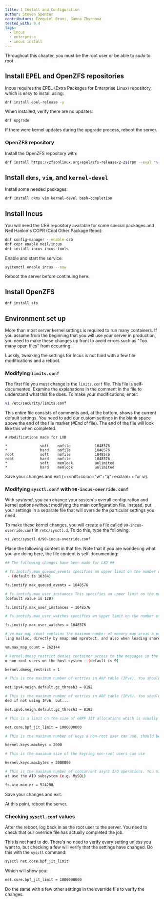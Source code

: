 ```yaml
---
title: 1 Install and Configuration
author: Steven Spencer
contributors: Ezequiel Bruni, Ganna Zhyrnova
tested_with: 9.4
tags:
  - incus
  - enterprise
  - incus install
---
```


Throughout this chapter, you must be the root user or be able to *sudo* to root.

## Install EPEL and OpenZFS repositories

Incus requires the EPEL (Extra Packages for Enterprise Linux) repository, which is easy to install using:

```bash
dnf install epel-release -y
```

When installed, verify there are no updates:

```bash
dnf upgrade
```

If there were kernel updates during the upgrade process, reboot the server.

### OpenZFS repository

Install the OpenZFS repository with:

```bash
dnf install https://zfsonlinux.org/epel/zfs-release-2-2$(rpm --eval "%{dist}").noarch.rpm
```

## Install `dkms`, `vim`, and `kernel-devel`

Install some needed packages:

```bash
dnf install dkms vim kernel-devel bash-completion
```

## Install Incus

You will need the CRB repository available for some special packages and Neil Hanlon's COPR (Cool Other Package Repo):

```bash
dnf config-manager --enable crb
dnf copr enable neil/incus
dnf install incus incus-tools
```

Enable and start the service:

```bash
systemctl enable incus --now
```

Reboot the server before continuing here.

## Install OpenZFS

```bash
dnf install zfs
```

## Environment set up

More than most server kernel settings is required to run many containers. If you assume from the beginning that you will use your server in production, you need to make these changes up front to avoid errors such as "Too many open files" from occurring.

Luckily, tweaking the settings for Incus is not hard with a few file modifications and a reboot.

### Modifying `limits.conf`

The first file you must change is the `limits.conf` file. This file is self-documented. Examine the explanations in the comment in the file to understand what this file does. To make your modifications, enter:

```bash
vi /etc/security/limits.conf
```

This entire file consists of comments and, at the bottom, shows the current default settings. You need to add our custom settings in the blank space above the end of the file marker (#End of file). The end of the file will look like this when completed:

```text
# Modifications made for LXD

*               soft    nofile           1048576
*               hard    nofile           1048576
root            soft    nofile           1048576
root            hard    nofile           1048576
*               soft    memlock          unlimited
*               hard    memlock          unlimited
```

Save your changes and exit (++shift+colon+"w"+"q"+exclam++ for *vi*).

### Modifying `sysctl.conf` with `90-incus-override.conf`

With *systemd*, you can change your system's overall configuration and kernel options *without* modifying the main configuration file. Instead, put your settings in a separate file that will override the particular settings you need.

To make these kernel changes, you will create a file called `90-incus-override.conf` in `/etc/sysctl.d`. To do this, type the following:

```bash
vi /etc/sysctl.d/90-incus-override.conf
```

Place the following content in that file. Note that if you are wondering what you are doing here, the file content is self-documenting:

```bash
## The following changes have been made for LXD ##

# fs.inotify.max_queued_events specifies an upper limit on the number of events that can be queued to the corresponding inotify instance
 - (default is 16384)

fs.inotify.max_queued_events = 1048576

# fs.inotify.max_user_instances This specifies an upper limit on the number of inotify instances that can be created per real user ID -
(default value is 128)

fs.inotify.max_user_instances = 1048576

# fs.inotify.max_user_watches specifies an upper limit on the number of watches that can be created per real user ID - (default is 8192)

fs.inotify.max_user_watches = 1048576

# vm.max_map_count contains the maximum number of memory map areas a process may have. Memory map areas are used as a side-effect of cal
ling malloc, directly by mmap and mprotect, and also when loading shared libraries - (default is 65530)

vm.max_map_count = 262144

# kernel.dmesg_restrict denies container access to the messages in the kernel ring buffer. Please note that this also will deny access t
o non-root users on the host system - (default is 0)

kernel.dmesg_restrict = 1

# This is the maximum number of entries in ARP table (IPv4). You should increase this if you create over 1024 containers.

net.ipv4.neigh.default.gc_thresh3 = 8192

# This is the maximum number of entries in ARP table (IPv6). You should increase this if you plan to create over 1024 containers.Not nee
ded if not using IPv6, but...

net.ipv6.neigh.default.gc_thresh3 = 8192

# This is a limit on the size of eBPF JIT allocations which is usually set to PAGE_SIZE * 40000. Set this to 1000000000 if you are running Rocky Linux 9.x

net.core.bpf_jit_limit = 1000000000

# This is the maximum number of keys a non-root user can use, should be higher than the number of containers

kernel.keys.maxkeys = 2000

# This is the maximum size of the keyring non-root users can use

kernel.keys.maxbytes = 2000000

# This is the maximum number of concurrent async I/O operations. You might need to increase it further if you have a lot of workloads th
at use the AIO subsystem (e.g. MySQL)

fs.aio-max-nr = 524288
```

Save your changes and exit.

At this point, reboot the server.

### Checking `sysctl.conf` values

After the reboot, log back in as the root user to the server. You need to check that our override file has actually completed the job.

This is not hard to do. There's no need to verify every setting unless you want to, but checking a few will verify that the settings have changed. Do this with the `sysctl` command:

```bash
sysctl net.core.bpf_jit_limit
```

Which will show you:

```bash
net.core.bpf_jit_limit = 1000000000 
```

Do the same with a few other settings in the override file to verify the changes.

